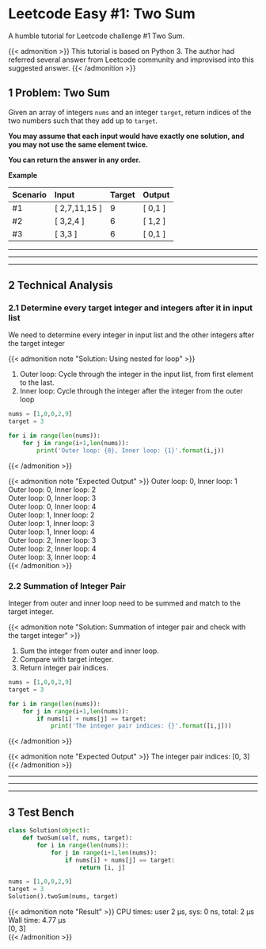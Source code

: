 # Leetcode Easy #1: Two Sum


A humble tutorial for Leetcode challenge #1 Two Sum.

<!--more-->

{{< admonition >}}
This tutorial is based on Python 3. The author had referred several answer from Leetcode community and improvised into this suggested answer.
{{< /admonition >}}


## 1 Problem: Two Sum

Given an array of integers `nums` and an integer `target`, return indices of the two numbers such that they add up to `target`.

**You may assume that each input would have exactly one solution, and you may not use the same element twice.**

**You can return the answer in any order.**

**Example**

| Scenario | Input | Target | Output |
| :--- | :--- | :--- | :--- |
| #1 | [ 2,7,11,15 ] | 9 | [ 0,1 ] |
| #2 | [ 3,2,4 ] | 6 | [ 1,2 ] |
| #3 | [ 3,3 ] | 6 | [ 0,1 ] |

---
---
---

## 2 Technical Analysis

### 2.1 Determine every target integer and integers after it in input list

We need to determine every integer in input list and the other integers after the target integer

{{< admonition note "Solution: Using nested for loop" >}}
1. Outer loop: Cycle through the integer in the input list, from first element to the last.
2. Inner loop: Cycle through the integer after the integer from the outer loop

``` python
nums = [1,0,0,2,9]
target = 3

for i in range(len(nums)):
    for j in range(i+1,len(nums)):
        print('Outer loop: {0}, Inner loop: {1}'.format(i,j))
```
{{< /admonition >}}

{{< admonition note "Expected Output" >}}
Outer loop: 0, Inner loop: 1  
Outer loop: 0, Inner loop: 2  
Outer loop: 0, Inner loop: 3  
Outer loop: 0, Inner loop: 4  
Outer loop: 1, Inner loop: 2  
Outer loop: 1, Inner loop: 3  
Outer loop: 1, Inner loop: 4  
Outer loop: 2, Inner loop: 3  
Outer loop: 2, Inner loop: 4  
Outer loop: 3, Inner loop: 4  
{{< /admonition >}}


### 2.2 Summation of Integer Pair

Integer from outer and inner loop need to be summed and match to the target integer.

{{< admonition note "Solution: Summation of integer pair and check with the target integer" >}}
1. Sum the integer from outer and inner loop.
2. Compare with target integer.
3. Return integer pair indices.

``` python
nums = [1,0,0,2,9]
target = 3

for i in range(len(nums)):
    for j in range(i+1,len(nums)):
        if nums[i] + nums[j] == target:
            print('The integer pair indices: {}'.format([i,j]))
```
{{< /admonition >}}

{{< admonition note "Expected Output" >}}
The integer pair indices: [0, 3]
{{< /admonition >}}

---
---
---

## 3 Test Bench

``` python
class Solution(object):
    def twoSum(self, nums, target):
        for i in range(len(nums)):
            for j in range(i+1,len(nums)):
                if nums[i] + nums[j] == target:
                    return [i, j]

nums = [1,0,0,2,9]
target = 3
Solution().twoSum(nums, target)
```

{{< admonition note "Result" >}}
CPU times: user 2 µs, sys: 0 ns, total: 2 µs  
Wall time: 4.77 µs  
[0, 3]  
{{< /admonition >}}
